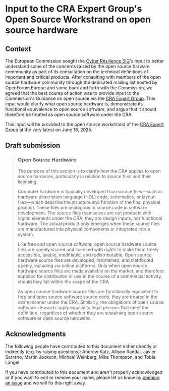 # Input to the CRA Expert Group's Open Source Workstrand on open source hardware

## Context

The European Commission sought the [Cyber Resilience SIG](../../)'s input to better understand some of the concerns raised by the open source harware commnunity as part of its consultation on the technical definitions of important and critical products. After consulting with members of the open source hardware community through the dedicated mailing list hosted by OpenForum Europe and some back and forth with the Commission, we agreed that the best course of action was to provide input to the Commission's Guidance on open source via the [CRA Expert Group](../../#cra-expert-group). This input would clarify what open source hardware is, demonstrate its functional equivalence to open source software, and argue that it should therefore be treated as open source software under the CRA.

This input will be provided to the open source workstrand of the [CRA Expert Group](../../#cra-expert-group) at the very latest on June 16, 2025.

## Draft submission

> ### Open Source Hardware
> 
> The purpose of this section is to clarify how the CRA applies to open source hardware, particularly in relation to source files and their licensing.
> 
> Computer hardware is typically developed from source files—such as hardware description language (HDL) code, schematics, or layout files—which describe the structure and function of the final physical product. These files are analogous to source code in software development. The source files themselves are not products with digital elements under the CRA; they are design inputs, not functional hardware. The actual product only emerges when these source files are manufactured into physical components or integrated into a system.
> 
> Like free and open source software, open source hardware source files are openly shared and licensed with rights to make them freely accessible, usable, modifiable, and redistributable. Open source hardware source files are developed, maintained, and distributed openly, including via online platforms. Only when open source hardware source files are made available on the market, and therefore supplied for distribution or use in the course of a commercial activity, should they fall within the scope of the CRA.
> 
> As open source hardware source files are functionally equivalent to free and open source software source code, they are treated in the same manner under the CRA. Similarly, the obligations of open source software stewards apply equally to legal persons that meet the definition, regardless of whether they are sustaining open source software or open source hardware.


## Acknowledgments

The following people have contributed to this document either directly or indirectly (e.g. by raising questions):
Andrew Katz,
Allison Randal,
Javier Serrano,
Martin Jackson,
Michael Weinberg,
Mike Thompson,
and Tobie Langel.

If you have contributed to this document and aren't properly acknowledged or if you want to edit or remove your name, please let us know by [opening an issue](https://github.com/orcwg/orcwg/issues/new) and we will fix this right away.

